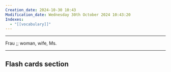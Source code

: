 ```yaml
---
Creation_date: 2024-10-30 10:43
Modification_date: Wednesday 30th October 2024 10:43:20
Indexes:
  - "[[vocabulary]]"
---
```


----

Frau ;; woman, wife, Ms.
<!--SR:!2024-11-12,4,270-->


















---
## Flash cards section
